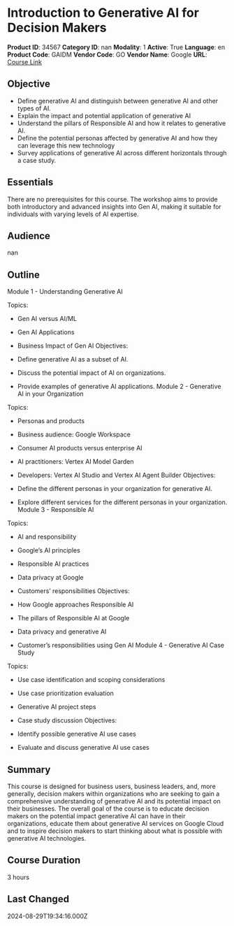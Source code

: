 # Introduction to Generative AI for Decision Makers

**Product ID**: 34567
**Category ID**: nan
**Modality**: 1
**Active**: True
**Language**: en
**Product Code**: GAIDM
**Vendor Code**: GO
**Vendor Name**: Google
**URL**: [Course Link](https://www.fastlaneus.com/course/google-gaidm)

## Objective
- Define generative AI and distinguish between generative AI and other types of AI.
- Explain the impact and potential application of generative AI
- Understand the pillars of Responsible AI and how it relates to generative AI.
- Define the potential personas affected by generative AI and how they can leverage this new technology
- Survey applications of generative AI across different horizontals through a case study.

## Essentials
There are no prerequisites for this course. The workshop aims to provide both introductory and advanced insights into Gen AI, making it suitable for individuals with varying levels of AI expertise.

## Audience
nan

## Outline
Module 1 - Understanding Generative AI


Topics:



- Gen AI versus AI/ML
- Gen AI Applications
- Business Impact of Gen AI
Objectives:



- Define generative AI as a subset of AI.
- Discuss the potential impact of AI on organizations.
- Provide examples of generative AI applications.
Module 2 - Generative AI in your Organization


Topics:



- Personas and products
- Business audience: Google Workspace
- Consumer AI products versus enterprise AI
- AI practitioners: Vertex AI Model Garden
- Developers: Vertex AI Studio and Vertex AI Agent Builder
Objectives:



- Define the different personas in your organization for generative AI.
- Explore different services for the different personas in your organization.
Module 3 - Responsible AI


Topics:



- AI and responsibility
- Google’s AI principles
- Responsible AI practices
- Data privacy at Google
- Customers’ responsibilities
Objectives:



- How Google approaches Responsible AI
- The pillars of Responsible AI at Google
- Data privacy and generative AI
- Customer’s responsibilities using Gen AI
Module 4 - Generative AI Case Study


Topics:



- Use case identification and scoping considerations
- Use case prioritization evaluation
- Generative AI project steps
- Case study discussion
Objectives:



- Identify possible generative AI use cases
- Evaluate and discuss generative AI use cases

## Summary
This course is designed for business users, business leaders, and, more generally, decision makers within organizations who are seeking to gain a comprehensive understanding of generative AI and its potential impact on their businesses. The overall goal of the course is to educate decision makers on the potential impact generative AI can have in their organizations, educate them about generative AI services on Google Cloud and to inspire decision makers to start thinking about what is possible with generative AI technologies.

## Course Duration
3 hours

## Last Changed
2024-08-29T19:34:16.000Z
